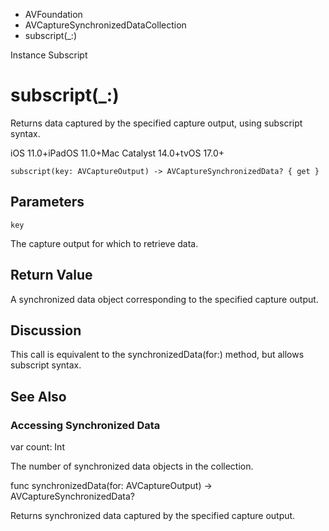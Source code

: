 

- AVFoundation
- AVCaptureSynchronizedDataCollection
-  subscript(\_:) 

Instance Subscript

# subscript(\_:)

Returns data captured by the specified capture output, using subscript syntax.

iOS 11.0+iPadOS 11.0+Mac Catalyst 14.0+tvOS 17.0+

``` source
subscript(key: AVCaptureOutput) -> AVCaptureSynchronizedData? { get }
```

## Parameters 

`key`  

The capture output for which to retrieve data.

## Return Value

A synchronized data object corresponding to the specified capture output.

## Discussion

This call is equivalent to the synchronizedData(for:) method, but allows subscript syntax.

## See Also

### Accessing Synchronized Data

var count: Int

The number of synchronized data objects in the collection.

func synchronizedData(for: AVCaptureOutput) -> AVCaptureSynchronizedData?

Returns synchronized data captured by the specified capture output.

